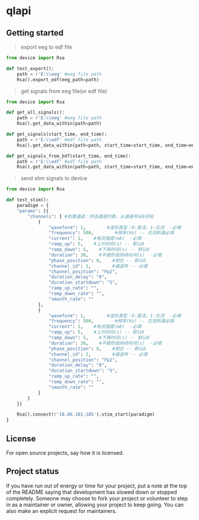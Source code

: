 # qlapi



## Getting started

> export eeg to edf file
```python
from device import Rsa

def test_export():
    path = r'E:\\eeg' #eeg file path
    Rsa().export_edf(eeg_path=path)
```

> get signals from eeg file(or edf file)
```python
from device import Rsa

def get_all_signals():
    path = r'E:\\eeg' #eeg file path
    Rsa().get_data_within(path=path)

def get_signals(start_time, end_time):
    path = r'E:\\edf' #edf file path
    Rsa().get_data_within(path=path, start_time=start_time, end_time=end_time)

def get_signals_from_bdf(start_time, end_time):
    path = r'E:\\edf' #edf file path
    Rsa().get_data_within(path=path, start_time=start_time, end_time=end_time, extension='bdf')
```

> send stim signals to device

```python
from device import Rsa

def test_stim():
    paradigm = {
    "params": [{
        "channels": [ #刺激通道：所选通道列表，从通道号从0开始  
            {
                "waveform": 1,        #波形类型：0-直流，1-交流  -必填
                "frequency": 500,        #频率(Hz) -- 交流刺激必填
                "current": 1,    #电流强度(mA)  -必填
                "ramp_up": 5,    #上升时间(s) -- 默认0
                "ramp_down": 5,    #下降时间(s) -- 默认0
                "duration": 30,    #平稳阶段持续时间(s)  -必填
                "phase_position": 0,    #相位 -- 默认0
                "channel_id": 1,        #通道号 -- 必填
                "channel_position": "Fp2",
                "duration_delay": "0",
                "duration_startdown": "5",
                "ramp_up_rate": "",
                "ramp_down_rate": "",
                "smooth_rate": ""
            },
            {
                "waveform": 1,        #波形类型：0-直流，1-交流  -必填
                "frequency": 500,        #频率(Hz) -- 交流刺激必填
                "current": 1,    #电流强度(mA)  -必填
                "ramp_up": 5,    #上升时间(s) -- 默认0
                "ramp_down": 5,    #下降时间(s) -- 默认0
                "duration": 30,    #平稳阶段持续时间(s)  -必填
                "phase_position": 0,    #相位 -- 默认0
                "channel_id": 2,        #通道号 -- 必填
                "channel_position": "Fp2",
                "duration_delay": "0",
                "duration_startdown": "5",
                "ramp_up_rate": "",
                "ramp_down_rate": "",
                "smooth_rate": ""
            }
        ]
    }]

    Rsa().connect(r'10.80.101.185').stim_start(paradigm)
}
```

## License
For open source projects, say how it is licensed.

## Project status
If you have run out of energy or time for your project, put a note at the top of the README saying that development has slowed down or stopped completely. Someone may choose to fork your project or volunteer to step in as a maintainer or owner, allowing your project to keep going. You can also make an explicit request for maintainers.
